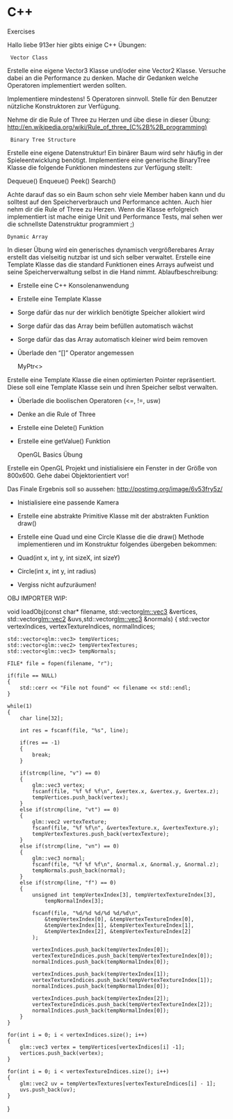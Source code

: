 C++
===

Exercises



Hallo liebe 913er hier gibts einige C++ Übungen:



	 Vector Class

Erstelle eine eigene Vector3 Klasse und/oder eine Vector2 Klasse. Versuche dabei an die Performance zu denken.
Mache dir Gedanken welche Operatoren implementiert werden sollten.

Implementiere mindestens! 5 Operatoren sinnvoll.
Stelle für den Benutzer nützliche Konstruktoren zur Verfügung.

Nehme dir die Rule of Three zu Herzen und übe diese in dieser Übung:
http://en.wikipedia.org/wiki/Rule_of_three_(C%2B%2B_programming)



	 Binary Tree Structure

Erstelle eine eigene Datenstruktur! Ein binärer Baum wird sehr häufig in der Spieleentwicklung benötigt.
Implementiere eine generische BinaryTree Klasse die folgende Funktionen mindestens zur Verfügung stellt:

Dequeue()
Enqueue()
Peek()
Search()

Achte darauf das so ein Baum schon sehr viele Member haben kann und du solltest auf den Speicherverbrauch und Performance achten. 
Auch hier nehm dir die Rule of Three zu Herzen.
Wenn die Klasse erfolgreich implementiert ist mache einige Unit und Performance Tests, mal sehen wer die schnellste Datenstruktur programmiert ;)



	Dynamic Array

In dieser Übung wird ein generisches dynamisch vergrößerebares Array erstellt das vielseitig nutzbar ist und sich selber verwaltet.
Erstelle eine Template Klasse das die standard Funktionen eines Arrays aufweist und seine Speicherverwaltung selbst in die Hand nimmt.
Ablaufbeschreibung:
- Erstelle eine C++ Konsolenanwendung
- Erstelle eine Template Klasse
- Sorge dafür das nur der wirklich benötigte Speicher allokiert wird
- Sorge dafür das das Array beim befüllen automatisch wächst
- Sorge dafür das das Array automatisch kleiner wird beim removen
- Überlade den “[]” Operator angemessen



	MyPtr<>
	
Erstelle eine Template Klasse die einen optimierten Pointer repräsentiert. Diese soll eine Template Klasse sein und ihren Speicher selbst verwalten. 
- Überlade die boolischen Operatoren (<=, !=, usw)
- Denke an die Rule of Three
- Erstelle eine Delete() Funktion
- Erstelle eine getValue() Funktion






	OpenGL Basics Übung

Erstelle ein OpenGL Projekt und inistialisiere ein Fenster in der Größe von 800x600. Gehe dabei Objektorientiert vor!

Das Finale Ergebnis soll so aussehen:  http://postimg.org/image/6v53fry5z/

- Inistialisiere eine passende Kamera
- Erstelle eine abstrakte Primitive Klasse mit der abstrakten Funktion draw()
- Erstelle eine Quad und eine Circle Klasse die die draw() Methode implementieren und im Konstruktur folgendes übergeben bekommen:
- Quad(int x, int y, int sizeX, int sizeY)
- Circle(int x, int y, int radius)

- Vergiss nicht aufzuräumen!


	




OBJ IMPORTER WIP:


void loadObj(const char* filename,  std::vector<glm::vec3> &vertices, std::vector<glm::vec2> &uvs,std::vector<glm::vec3> &normals)
	{
	std::vector<unsigned int> vertexIndices, vertexTextureIndices, normalIndices;

	std::vector<glm::vec3> tempVertices;
	std::vector<glm::vec2> tempVertexTextures;
	std::vector<glm::vec3> tempNormals;

	FILE* file = fopen(filename, "r");

	if(file == NULL) 
	{
		std::cerr << "File not found" << filename << std::endl;
	}

	while(1) 
	{
		char line[32];

		int res = fscanf(file, "%s", line);

		if(res == -1) 
		{
			break;
		}

		if(strcmp(line, "v") == 0) 
		{
			glm::vec3 vertex;
			fscanf(file, "%f %f %f\n", &vertex.x, &vertex.y, &vertex.z);
			tempVertices.push_back(vertex);
		}
		else if(strcmp(line, "vt") == 0) 
		{
			glm::vec2 vertexTexture;
			fscanf(file, "%f %f\n", &vertexTexture.x, &vertexTexture.y);
			tempVertexTextures.push_back(vertexTexture);
		}
		else if(strcmp(line, "vn") == 0) 
		{
			glm::vec3 normal;
			fscanf(file, "%f %f %f\n", &normal.x, &normal.y, &normal.z);
			tempNormals.push_back(normal);
		}
		else if(strcmp(line, "f") == 0) 
		{
			unsigned int tempVertexIndex[3], tempVertexTextureIndex[3],
				tempNormalIndex[3];

			fscanf(file, "%d/%d %d/%d %d/%d\n", 
				&tempVertexIndex[0], &tempVertexTextureIndex[0],
				&tempVertexIndex[1], &tempVertexTextureIndex[1],
				&tempVertexIndex[2], &tempVertexTextureIndex[2]
			);

			vertexIndices.push_back(tempVertexIndex[0]);
			vertexTextureIndices.push_back(tempVertexTextureIndex[0]);
			normalIndices.push_back(tempNormalIndex[0]);

			vertexIndices.push_back(tempVertexIndex[1]);
			vertexTextureIndices.push_back(tempVertexTextureIndex[1]);
			normalIndices.push_back(tempNormalIndex[0]);

			vertexIndices.push_back(tempVertexIndex[2]);
			vertexTextureIndices.push_back(tempVertexTextureIndex[2]);
			normalIndices.push_back(tempNormalIndex[0]);
		}
	}

	for(int i = 0; i < vertexIndices.size(); i++) 
	{
		glm::vec3 vertex = tempVertices[vertexIndices[i] -1];
		vertices.push_back(vertex);
	}

	for(int i = 0; i < vertexTextureIndices.size(); i++) 
	{
		glm::vec2 uv = tempVertexTextures[vertexTextureIndices[i] - 1];
		uvs.push_back(uv);
	}
}

